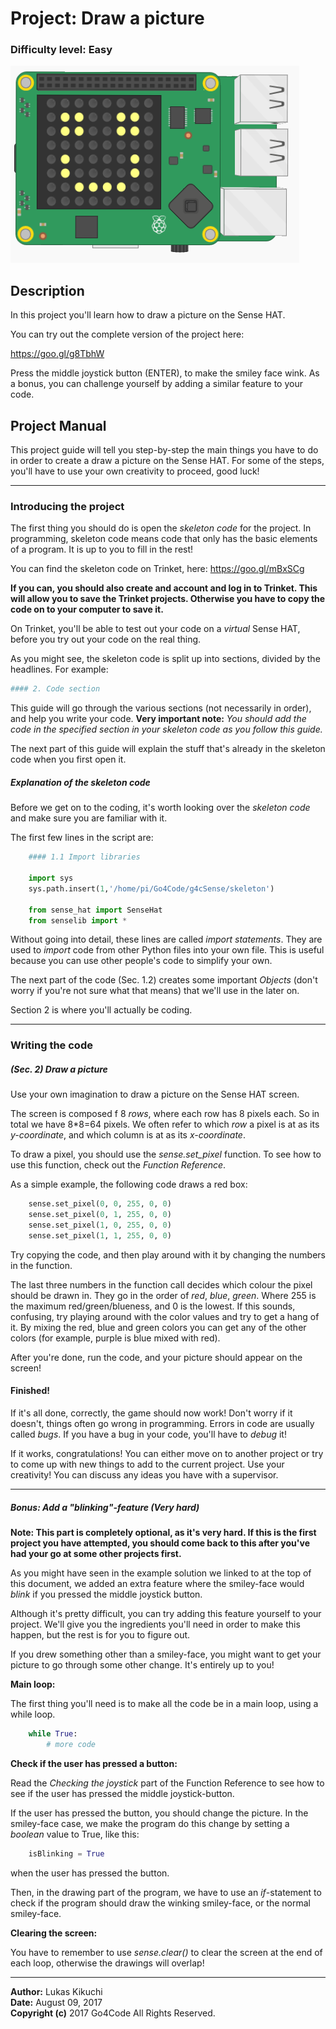 # Project: **Draw a picture**

### Difficulty level: Easy

<img src="./media/smiley.png">

## Description

In this project you'll learn how to draw a picture on the Sense HAT.

You can try out the complete version of the project here:

<a href="https://goo.gl/g8TbhW" target="_blank">https://goo.gl/g8TbhW</a>

Press the middle joystick button (ENTER), to make the smiley face
wink. As a bonus, you can challenge yourself by adding a similar feature to
your code.

## Project Manual

This project guide will tell you step-by-step the main things you have to do
in order to create a draw a picture on the Sense HAT. For some of the steps, you'll have to
use your own creativity to proceed, good luck!

---

### Introducing the project

The first thing you should do is open the _skeleton code_ for the project.
In programming, skeleton code means code that only has the basic elements of a
program. It is up to you to fill in the rest!

You can find the skeleton code on Trinket, here:
<a href="https://goo.gl/mBxSCg" target="_blank">https://goo.gl/mBxSCg</a>

**If you can, you should also create and account and log in to Trinket. This will
allow you to save the Trinket projects. Otherwise you have to copy the code on
to your computer to save it.**

On Trinket, you'll be able to test out your code on a *virtual* Sense HAT, before you try
out your code on the real thing.

As you might see, the skeleton code is split up into sections, divided by the headlines.
For example:

```python
#### 2. Code section
```

This guide will go through the various sections (not necessarily in order), and
help you write your code. **Very important note:** *You should add the code in the specified section in your skeleton code as you follow this guide.*

The next part of this guide will explain the stuff that's
already in the skeleton code when you first open it.

##### Explanation of the skeleton code

Before we get on to the coding, it's worth looking over the *skeleton code* and make
sure you are familiar with it.

The first few lines in the script are:

```python
    #### 1.1 Import libraries

    import sys
    sys.path.insert(1,'/home/pi/Go4Code/g4cSense/skeleton')

    from sense_hat import SenseHat
    from senselib import *
```

Without going into detail, these lines are called *import statements*. They are
used to *import* code from other Python files into your own file. This is useful
because you can use other people's code to simplify your own.

The next part of the code (Sec. 1.2) creates some important *Objects* (don't worry
if you're not sure what that means) that we'll use in the later on.

Section 2 is where you'll actually be coding.

---

### Writing the code

##### (Sec. 2) Draw a picture

Use your own imagination to draw a picture on the Sense HAT screen.

The screen is composed f 8 *rows*, where each row has 8 pixels each. So in total
we have 8*8=64 pixels. We often refer to which *row* a pixel is at as its *y-coordinate*,
and which column is at as its *x-coordinate*.

To draw a pixel, you should use the *sense.set_pixel*
function. To see how to use this function, check out the *Function Reference*.

As a simple example, the following code draws a red box:

```python
    sense.set_pixel(0, 0, 255, 0, 0)
    sense.set_pixel(0, 1, 255, 0, 0)
    sense.set_pixel(1, 0, 255, 0, 0)
    sense.set_pixel(1, 1, 255, 0, 0)
```

Try copying the code, and then play around with it by changing the numbers
in the function.

The last three numbers in the function call decides which
colour the pixel should be drawn in. They go in the order of *red*, *blue*,
*green*. Where 255 is the maximum red/green/blueness, and 0 is the lowest.
If this sounds, confusing, try playing around with the color values and try
to get a hang of it. By mixing the red, blue and green colors you can get
any of the other colors (for example, purple is blue mixed with red).

After you're done, run the code, and your picture should appear on the
screen!

#### Finished!

If it's all done, correctly, the game should now work! Don't worry if it doesn't,
things often go wrong in programming. Errors in code are usually called *bugs*. If
you have a bug in your code, you'll have to *debug* it!

If it works, congratulations! You can either move on to another project or try
to come up with new things to add to the current project. Use your creativity!
You can discuss any ideas you have with a supervisor.

---

##### Bonus: Add a "blinking"-feature (Very hard)

**Note: This part is completely optional, as it's very hard.
If this is the first project you have attempted, you should come back to this after you've
had your go at some other projects first.**

As you might have seen in the example solution we linked to at the top of this
document, we added an extra feature where the smiley-face would *blink* if you
pressed the middle joystick button.

Although it's pretty difficult, you can try adding this feature yourself to
your project. We'll give you the ingredients you'll need in order to make
this happen, but the rest is for you to figure out.

If you drew something other than a smiley-face, you might want to get your
picture to go through some other change. It's entirely up to you!

**Main loop:**

The first thing you'll need is to make all the code be in a main loop, using a
while loop.

```python
    while True:
        # more code
```

**Check if the user has pressed a button:**

Read the *Checking the joystick* part of the Function Reference to see how to
see if the user has pressed the middle joystick-button.

If the user has pressed the button, you should change the picture. In the
smiley-face case, we make the program do this change by setting a *boolean*
value to True, like this:

```python
    isBlinking = True
```

when the user has pressed the button.

Then, in the drawing part of the program, we have to use an *if*-statement to
check if the program should draw the winking smiley-face, or the normal
smiley-face.

**Clearing the screen:**

You have to remember to use *sense.clear()* to clear the screen at the end
of each loop, otherwise the drawings will overlap!

---

**Author:** Lukas Kikuchi <br/>
**Date:**   August 09, 2017 <br/>
**Copyright (c)** 2017 Go4Code All Rights Reserved.
